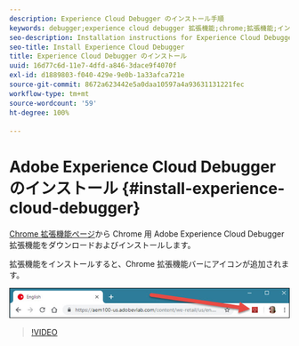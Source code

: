 ```yaml
---
description: Experience Cloud Debugger のインストール手順
keywords: debugger;experience cloud debugger 拡張機能;chrome;拡張機能;インストール
seo-description: Installation instructions for Experience Cloud Debugger
seo-title: Install Experience Cloud Debugger
title: Experience Cloud Debugger のインストール
uuid: 16d77c6d-11e7-4dfd-a846-3dace9f4070f
exl-id: d1889803-f040-429e-9e0b-1a33afca721e
source-git-commit: 8672a623442e5a0daa10597a4a93631131221fec
workflow-type: tm+mt
source-wordcount: '59'
ht-degree: 100%

---
```


# Adobe Experience Cloud Debugger のインストール {#install-experience-cloud-debugger}

[Chrome 拡張機能ページ](https://chrome.google.com/webstore/detail/adobe-experience-cloud-de/ocdmogmohccmeicdhlhhgepeaijenapj)から Chrome 用 Adobe Experience Cloud Debugger 拡張機能をダウンロードおよびインストールします。

拡張機能をインストールすると、Chrome 拡張機能バーにアイコンが追加されます。

![](assets/start-icon.jpg)

>[!VIDEO](https://video.tv.adobe.com/v/23114t2/)
